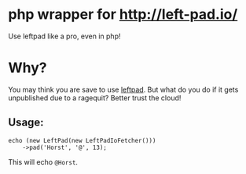 # php wrapper for http://left-pad.io/

Use leftpad like a pro, even in php!

# Why?

You may think you are save to use [leftpad](https://packagist.org/packages/alexsoft/leftpad). But what do you do if it gets unpublished due to a ragequit? Better trust the cloud!

## Usage:

```
echo (new LeftPad(new LeftPadIoFetcher()))
    ->pad('Horst', '@', 13);
```

This will echo `@Horst`.
